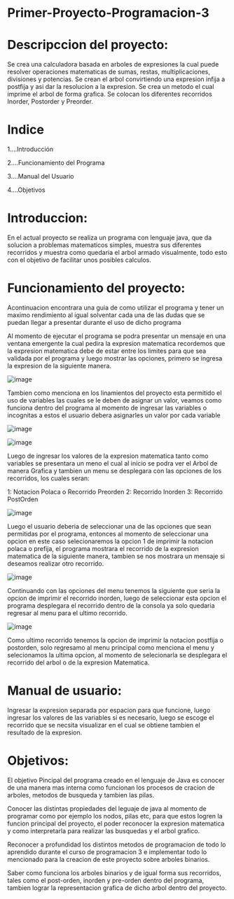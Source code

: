 # Primer-Proyecto-Programacion-3

# Descripccion del proyecto:

Se crea una calculadora basada en arboles de expresiones la cual puede resolver operaciones matematicas de sumas, restas, multiplicaciones, divisiones y potencias.
Se crean el arbol convirtiendo una expresion infija a postfija y asi dar la resolucion a la expresion. Se crea un metodo el cual imprime el arbol de forma grafica. Se colocan los diferentes recorridos Inorder, Postorder y Preorder.

# Indice


1....Introducción

2....Funcionamiento del Programa

3....Manual del Usuario

4....Objetivos

# Introduccion:

En el actual proyecto se realiza un programa con lenguaje java, que da solucion a problemas matematicos simples, muestra sus diferentes recorridos y muestra como quedaria el arbol armado visualmente, todo esto con el objetivo de facilitar unos posibles calculos.

# Funcionamiento del proyecto:

Acontinuacion encontrara una guia de como utilizar el programa y tener un maximo rendimiento al igual solventar cada una de las dudas que se puedan llegar a presentar durante el uso de dicho programa

Al momento de ejecutar el programa se podra presentar un mensaje en una ventana emergente la cual pedira la expresion matematica recordemos que la expresion matematica debe de estar entre los limites para que sea validada por el programa y luego mostrar las opciones, primero se ingresa la expresion de la siguiente manera.

![image](https://user-images.githubusercontent.com/91577396/226752855-c66f02a5-4bf3-4701-bb95-bb1d42d4b5ae.png)


Tambien como menciona en los linamientos del proyecto esta permitido el uso de variables las cuales se le deben de asignar un valor, veamos como funciona dentro del programa al momento de ingresar las variables o incognitas a estos el usuario debera asignarles un valor por cada variable 

![image](https://user-images.githubusercontent.com/91577396/226753890-e1f008dc-bb38-4d21-9cf6-eb70e353a77b.png)


![image](https://user-images.githubusercontent.com/91577396/226752988-9ddcefe5-c43e-4992-a402-37c7395a4904.png)

Luego de ingresar los valores de la expresion matematica tanto como variables se presentara un meno el cual al inicio se podra ver el Arbol de manera Grafica y tambien un menu se desplegara con las opciones de los recorridos, los cuales seran:

1: Notacion Polaca o Recorrido Preorden
2: Recorrido Inorden
3: Recorrido PostOrden

![image](https://user-images.githubusercontent.com/91577396/226753993-9e13b75d-4172-41ec-8b06-a534046552a1.png)

Luego el usuario deberia de seleccionar una de las opciones que sean permitidas por el programa, entonces al momento de seleccionar una opcion en este caso selecionaremos la opcion 1 de imprimir la notacion polaca o prefija, el programa mostrara el recorrido de la expresion matematica de la siguiente manera, tambien se nos mostrara un mensaje si deseamos realizar otro recorrido.

![image](https://user-images.githubusercontent.com/91577396/226754511-e64abcc3-eea2-4e52-bcfc-24af43b1d312.png)

Continuando con las opciones del menu tenemos la siguiente que seria la opcion de imprimir el recorrido inorden, luego de seleccionar esta opcion el programa desplegara el recorrido dentro de la consola ya solo quedaria regresar al menu para el ultimo recorrido.

![image](https://user-images.githubusercontent.com/91577396/226754743-61237115-6519-46d6-b3c8-8a8154249d6d.png)

Como ultimo recorrido tenemos la opcion de imprimir la notacion postfija o postorden, solo regresamo al menu principal como menciona el menu y selecionamos la ultima opcion, al momento de selecionarla se desplegara el recorrido del arbol o de la expresion Matematica.

# Manual de usuario:

Ingresar la expresion separada por espacion para que funcione, luego ingresar los valores de las variables si es necesario, luego se escoge el recorrido que se necsita visualizar en el cual se obtiene tambien el resultado de la expresion.

# Objetivos:


El objetivo Pincipal del programa creado en el lenguaje de Java es conocer de una manera mas interna como funcionan los procesos de cracion de arboles, metodos de busqueda y tambien las pilas.

Conocer las distintas propiedades del leguaje de java al momento de programar como por ejemplo los nodos, pilas etc, para que estos logren la funcion principal del proyecto, el poder reconocer la expresion matematica y como interpretarla para realizar las busquedas y el arbol grafico.

Reconocer a profundidad los distintos metodos de programacion de todo lo aprendido durante el curso de programacion 3 e implementar todo lo mencionado para la creacion de este proyecto sobre arboles binarios.

Saber como funciona los arboles binarios y de igual forma sus recorridos, tales como el post-orden, inorden y pre-orden dentro del programa, tambien lograr la representacion grafica de dicho arbol dentro del proyecto.
